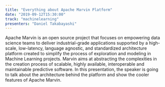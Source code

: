 ```yaml
---
title: "Everything about Apache Marvin Platform"
date: "2019-09-12T15:30:00"
track: "machinelearning"
presenters: "Daniel Takabayashi"
---
```


Apache Marvin is an open source project that focuses on empowering data science teams to deliver industrial-grade applications supported by a high-scale, low-latency, language agnostic, and standardized architecture platform created to simplify the process of exploration and modeling in Machine Learning projects. Marvin aims at abstracting the complexities in the creation process of scalable, highly available, interoperable and maintainable predictive software. In this presentation, the speaker is going to talk about the architecture behind the platform and show the cooler features of Apache Marvin.